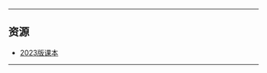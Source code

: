 <!--
## 课程总览  
- 难度评分 Nan / 10 （0 份）  
- 实用评分 不做评分 / 10  
-->

---

## 资源
- [2023版课本](https://file.uhsea.com/2403/4a51ed1cf4679270dcf1d977fa3df9cfRZ.pdf)

---

<!--
## 老师们
- #### 鄢显俊  
    - 内容评分 0/10 （1 份）  
    - 分数评分 0/10 （1 份）  
    - 对该老师的评价：  
        `
        事情贼多，每节课都要点到，三观非常炸裂（炸裂到我经常怀疑他是不是在反串），标榜自己的课是“事多也分多”，但实际上分一点也不高，千万避雷！！
        `  @ perlitic  
-->